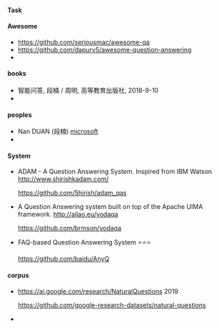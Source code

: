 #### Task



#### Awesome

+ https://github.com/seriousmac/awesome-qa
+ <https://github.com/dapurv5/awesome-question-answering>
+ 



#### books

- 智能问答, 段楠 / 周明, 高等教育出版社, 2018-9-10
- 



#### peoples

- Nan DUAN (段楠) [microsoft](https://www.microsoft.com/en-us/research/people/nanduan/#!books-publications) 
- 





#### System

+ ADAM - A Question Answering System. Inspired from IBM Watson <http://www.shirishkadam.com/>

  https://github.com/5hirish/adam_qas

+ A Question Answering system built on top of the Apache UIMA framework. http://ailao.eu/yodaqa

  https://github.com/brmson/yodaqa

+ FAQ-based Question Answering System :star::star::star:

  https://github.com/baidu/AnyQ



#### corpus

+ https://ai.google.com/research/NaturalQuestions 2019

  https://github.com/google-research-datasets/natural-questions

+ 
